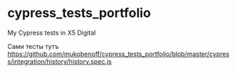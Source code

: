 # cypress_tests_portfolio
My Cypress tests in X5 Digital

Сами тесты тутъ
https://github.com/mukobenoff/cypress_tests_portfolio/blob/master/cypress/integration/history/history.spec.js
